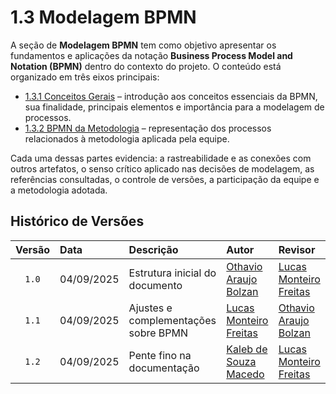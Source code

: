 # 1.3 Modelagem BPMN


A seção de **Modelagem BPMN** tem como objetivo apresentar os fundamentos e aplicações da notação **Business Process Model and Notation (BPMN)** dentro do contexto do projeto. O conteúdo está organizado em três eixos principais:

* [1.3.1 Conceitos Gerais](Base/ModelagemBPMN/1.3.1.ModelagemBPMN.md) – introdução aos conceitos essenciais da BPMN, sua finalidade, principais elementos e importância para a modelagem de processos.
* [1.3.2 BPMN da Metodologia](Base/ModelagemBPMN/1.3.2.ModelagemBPMN.md) – representação dos processos relacionados à metodologia aplicada pela equipe.

Cada uma dessas partes evidencia: a rastreabilidade e as conexões com outros artefatos, o senso crítico aplicado nas decisões de modelagem, as referências consultadas, o controle de versões, a participação da equipe e a metodologia adotada.

## Histórico de Versões

| Versão | Data       | Descrição                            | Autor                                                 | Revisor |
| :----: | :--------- | :----------------------------------- | :---------------------------------------------------- | :------ |
| `1.0`  | 04/09/2025 | Estrutura inicial do documento       | [Othavio Araujo Bolzan](https://github.com/BolzanMGB) |     [Lucas Monteiro Freitas](https://github.com/LucasMF1)    |
| `1.1`  | 04/09/2025 | Ajustes e complementações sobre BPMN | [Lucas Monteiro Freitas](https://github.com/LucasMF1) |     [Othavio Araujo Bolzan](https://github.com/BolzanMGB)    |
| `1.2`  | 04/09/2025 | Pente fino na documentação |  [Kaleb de Souza Macedo](https://github.com/kalebmacedo)   |     [Lucas Monteiro Freitas](https://github.com/LucasMF1)    |

